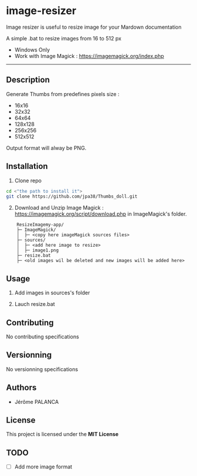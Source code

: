 # image-resizer

Image resizer is useful to resize image for your Mardown documentation

A simple .bat to resize images from 16 to 512 px

- Windows Only
- Work with Image Magick : https://imagemagick.org/index.php

---

## Description

Generate Thumbs from predefines pixels size : 
- 16x16
- 32x32
- 64x64
- 128x128
- 256x256
- 512x512

Output format will alway be PNG.

## Installation

1. Clone repo
```bash
cd <"the path to install it">
git clone https://github.com/jpa38/Thumbs_doll.git
```

2. Download and Unzip Image Magick : https://imagemagick.org/script/download.php in ImageMagick's folder.

```
    ResizeImagemy-app/
    ├─ ImageMagick/
    │  ├─ <copy here imageMagick sources files>
    ├─ sources/
    │  ├─ <add here image to resize>
    │  ├─ image1.png
    ├─ resize.bat
    ├─ <old images wil be deleted and new images will be added here>
```

## Usage

1. Add images in sources's folder

2. Lauch resize.bat


## Contributing

No contributing specifications


## Versionning

No versionning specifications

## Authors
- Jérôme PALANCA

## License

This project is licensed under the **MIT License**

## TODO
- [ ] Add more image format
